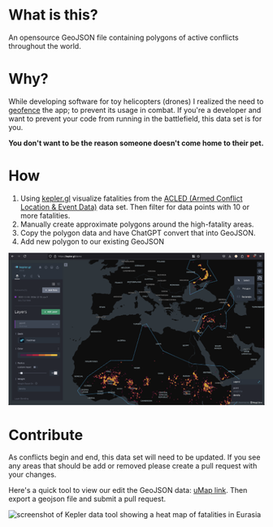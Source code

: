 # What is this?

An opensource GeoJSON file containing polygons of active conflicts throughout the world.

# Why?

While developing software for toy helicopters (drones) I realized the need to [geofence](https://en.wikipedia.org/wiki/Geofence) the app; to prevent its usage in combat.
If you're a developer and want to prevent your code from running in the battlefield, this data set is for you.

**You don't want to be the reason someone doesn't come home to their pet.**

# How

1. Using [kepler.gl](https://kepler.gl/) visualize fatalities from the [ACLED (Armed Conflict Location & Event Data)](acleddata.com) data set. Then filter for data points with 10 or more fatalities.
2. Manually create approximate polygons around the high-fatality areas.
3. Copy the polygon data and have ChatGPT convert that into GeoJSON.
4. Add new polygon to our existing GeoJSON

![screenshot of Kepler data tool showing a heat map of fatalities in Eurasia](https://raw.githubusercontent.com/FPVMateOfficial/think-of-the-pets/refs/heads/main/readme_assets/kepler_screenshot.png)

# Contribute

As conflicts begin and end, this data set will need to be updated. If you see any areas that should be add or removed please create a pull request with your changes.

Here's a quick tool to view our edit the GeoJSON data: [uMap link](https://umap.openstreetmap.fr/en/map/anonymous-edit/1144055:UnODy8YK-mvnR_lgeYjGl1PFRnDA8ujtQ1rsShld_jE).
Then export a geojson file and submit a pull request.

![screenshot of Kepler data tool showing a heat map of fatalities in Eurasia](https://raw.githubusercontent.com/FPVMateOfficial/think-of-the-pets/refs/heads/main/readme_assets/current_restrictions.png)
